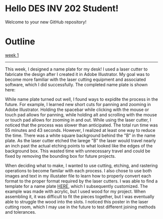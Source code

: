 # Hello DES INV 202 Student!
Welcome to your new GitHub repository! 

# Outline
[week 1](README.md#week-1-example-report-1)

---

This week, I designed a name plate for my desk! I used a laser cutter to fabricate the design after I created it in Adobe Illustrator. My goal was to become more familiar with the laser cutting equipment and associated software, which I did successfully. The completed name plate is shown here:



While name plate turned out well, I found ways to expidite the process in the future. For example, I learned new short cuts for panning and zooming in Adobe Illustrator. Holding the spacebar while clicking with the mouse or touch pad allows for panning, while holding alt and scrolling with the mouse or touch pad allows for zooming in and out. While using the laser cutter, I noticed that the process was slower than anticipated. The total run time was 55 minutes and 43 seconds. However, I realized at least one way to reduce the time. There was a white square background behind the "B" in the name plate. As the laser cutter etched the larege "B" the laser would travel nearly an inch past the actual etching points to what looked like the edges of the background box. This wasted time with unnecessary travel and could be fixed by removing the bounding box for future projects. 

When deciding what to make, I wanted to use cutting, etching, and rastering operations to become familar with each process. I also chose to use both images and text in my illustater file to learn how to properly convert each format to the proper format required by the laser cutters. I was able to find a template for a name plate [HERE](https://www.instructables.com/Laser-Cut-Desk-Nameplate/), which I subsequently customized. The example was made with acrylic, but I used wood for my project. When assembling it, it was difficult to fit the pieces together, but I was eventually able to struggle the wood into the slots. I noticed this poster in the laser cutting room, which I may use in the future to test different joining methods and tolerances.
